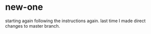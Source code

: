 # new-one
starting again
following the instructions again. 
last time I made direct changes to master branch.

